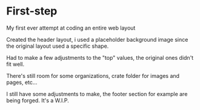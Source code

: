 # First-step
My first ever attempt at coding an entire web layout


Created the header layout, i used a placeholder background image since the original layout used a specific shape. 

Had to make a few adjustments to the "top" values, the original ones didn't fit well.

There's still room for some organizations, crate folder for images and pages, etc...

I still have some adjustments to make, the footer section for example are being forged. It's a W.I.P.